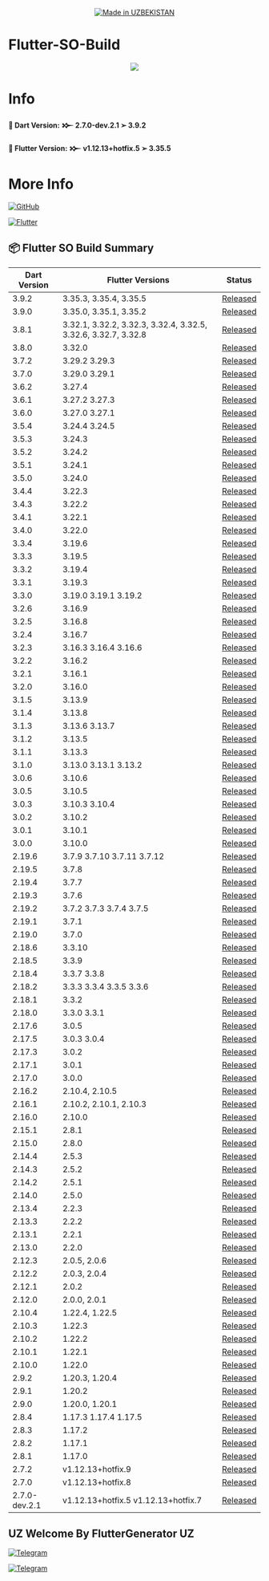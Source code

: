 <p align="center">
<a href="https://t.me/linkuzbio"><img title="Made in UZBEKISTAN" src="https://img.shields.io/badge/MADE%20IN-UZBEKISTAN-SCRIPT?colorA=%23ff8100&colorB=%23017e40&colorC=%23ff0000&style=for-the-badge"></a>
</p>

<a name="readme-top"></a>


# Flutter-SO-Build


<p align="center"> 
<a href="https://t.me/linkuzbio"><img src="https://readme-typing-svg.herokuapp.com?font=Fira+Code&weight=800&size=35&pause=1000&color=F74848&center=true&vCenter=true&random=false&width=435&lines=Flutter-SO-Build" /></a>
</p>


# Info

**🚀 Dart Version: 𒁍 2.7.0-dev.2.1 ➢ 3.9.2**

**🚀 Flutter Version: 𒁍 v1.12.13+hotfix.5 ➢ 3.35.5**


# More Info

[![GitHub](https://img.shields.io/badge/GitHub-%2312100E?style=for-the-badge&logo=github&logoColor=white)](https://github.com/flutter)

[![Flutter](https://img.shields.io/badge/Flutter-%2302569B?style=for-the-badge&logo=flutter&logoColor=white)](https://docs.flutter.dev/install/archive)

📦 Flutter SO Build Summary
-------

| Dart Version | Flutter Versions | Status |
|-------------|------------------|--------|
| 3.9.2 | 3.35.3, 3.35.4, 3.35.5 | [Released](https://github.com/FlutterGenerator/Flutter-SO-Build/releases/tag/v3.9.2) |
| 3.9.0 | 3.35.0, 3.35.1, 3.35.2 | [Released](https://github.com/FlutterGenerator/Flutter-SO-Build/releases/tag/v3.9.0) |
| 3.8.1 | 3.32.1, 3.32.2, 3.32.3, 3.32.4, 3.32.5, 3.32.6, 3.32.7, 3.32.8 | [Released](https://github.com/FlutterGenerator/Flutter-SO-Build/releases/tag/v3.8.1) |
| 3.8.0 | 3.32.0 | [Released](https://github.com/FlutterGenerator/Flutter-SO-Build/releases/tag/v3.8.0) |
| 3.7.2 | 3.29.2 3.29.3 | [Released](https://github.com/FlutterGenerator/Flutter-SO-Build/releases/tag/v3.7.2) |
| 3.7.0 | 3.29.0 3.29.1 | [Released](https://github.com/FlutterGenerator/Flutter-SO-Build/releases/tag/v3.7.0) |
| 3.6.2 | 3.27.4 | [Released](https://github.com/FlutterGenerator/Flutter-SO-Build/releases/tag/v3.6.2) |
| 3.6.1 | 3.27.2 3.27.3 | [Released](https://github.com/FlutterGenerator/Flutter-SO-Build/releases/tag/v3.6.1) |
| 3.6.0 | 3.27.0 3.27.1 | [Released](https://github.com/FlutterGenerator/Flutter-SO-Build/releases/tag/v3.6.0) |
| 3.5.4 | 3.24.4 3.24.5 | [Released](https://github.com/FlutterGenerator/Flutter-SO-Build/releases/tag/v3.5.4) |
| 3.5.3 | 3.24.3 | [Released](https://github.com/FlutterGenerator/Flutter-SO-Build/releases/tag/v3.5.3) |
| 3.5.2 | 3.24.2 | [Released](https://github.com/FlutterGenerator/Flutter-SO-Build/releases/tag/v3.5.2) |
| 3.5.1 | 3.24.1 | [Released](https://github.com/FlutterGenerator/Flutter-SO-Build/releases/tag/v3.5.1) |
| 3.5.0 | 3.24.0 | [Released](https://github.com/FlutterGenerator/Flutter-SO-Build/releases/tag/v3.5.0) |
| 3.4.4 | 3.22.3 | [Released](https://github.com/FlutterGenerator/Flutter-SO-Build/releases/tag/v3.4.4) |
| 3.4.3 | 3.22.2 | [Released](https://github.com/FlutterGenerator/Flutter-SO-Build/releases/tag/v3.4.3) |
| 3.4.1 | 3.22.1 | [Released](https://github.com/FlutterGenerator/Flutter-SO-Build/releases/tag/v3.4.1) |
| 3.4.0 | 3.22.0 | [Released](https://github.com/FlutterGenerator/Flutter-SO-Build/releases/tag/v3.4.0) |
| 3.3.4 | 3.19.6 | [Released](https://github.com/FlutterGenerator/Flutter-SO-Build/releases/tag/v3.3.4) |
| 3.3.3 | 3.19.5 | [Released](https://github.com/FlutterGenerator/Flutter-SO-Build/releases/tag/v3.3.3) |
| 3.3.2 | 3.19.4 | [Released](https://github.com/FlutterGenerator/Flutter-SO-Build/releases/tag/v3.3.2) |
| 3.3.1 | 3.19.3 | [Released](https://github.com/FlutterGenerator/Flutter-SO-Build/releases/tag/v3.3.1) |
| 3.3.0 | 3.19.0 3.19.1 3.19.2 | [Released](https://github.com/FlutterGenerator/Flutter-SO-Build/releases/tag/v3.3.0) |
| 3.2.6 | 3.16.9 | [Released](https://github.com/FlutterGenerator/Flutter-SO-Build/releases/tag/v3.2.6) |
| 3.2.5 | 3.16.8 | [Released](https://github.com/FlutterGenerator/Flutter-SO-Build/releases/tag/v3.2.5) |
| 3.2.4 | 3.16.7 | [Released](https://github.com/FlutterGenerator/Flutter-SO-Build/releases/tag/v3.2.4) |
| 3.2.3 | 3.16.3 3.16.4 3.16.6 | [Released](https://github.com/FlutterGenerator/Flutter-SO-Build/releases/tag/v3.2.3) |
| 3.2.2 | 3.16.2 | [Released](https://github.com/FlutterGenerator/Flutter-SO-Build/releases/tag/v3.2.2) |
| 3.2.1 | 3.16.1 | [Released](https://github.com/FlutterGenerator/Flutter-SO-Build/releases/tag/v3.2.1) |
| 3.2.0 | 3.16.0 | [Released](https://github.com/FlutterGenerator/Flutter-SO-Build/releases/tag/v3.2.0) |
| 3.1.5 | 3.13.9 | [Released](https://github.com/FlutterGenerator/Flutter-SO-Build/releases/tag/v3.1.5) |
| 3.1.4 | 3.13.8 | [Released](https://github.com/FlutterGenerator/Flutter-SO-Build/releases/tag/v3.1.4) |
| 3.1.3 | 3.13.6 3.13.7 | [Released](https://github.com/FlutterGenerator/Flutter-SO-Build/releases/tag/v3.1.3) |
| 3.1.2 | 3.13.5 | [Released](https://github.com/FlutterGenerator/Flutter-SO-Build/releases/tag/v3.1.2) |
| 3.1.1 | 3.13.3 | [Released](https://github.com/FlutterGenerator/Flutter-SO-Build/releases/tag/v3.1.1) |
| 3.1.0 | 3.13.0 3.13.1 3.13.2 | [Released](https://github.com/FlutterGenerator/Flutter-SO-Build/releases/tag/v3.1.0) |
| 3.0.6 | 3.10.6 | [Released](https://github.com/FlutterGenerator/Flutter-SO-Build/releases/tag/v3.0.6) |
| 3.0.5 | 3.10.5 | [Released](https://github.com/FlutterGenerator/Flutter-SO-Build/releases/tag/v3.0.5) |
| 3.0.3 | 3.10.3 3.10.4 | [Released](https://github.com/FlutterGenerator/Flutter-SO-Build/releases/tag/v3.0.3) |
| 3.0.2 | 3.10.2 | [Released](https://github.com/FlutterGenerator/Flutter-SO-Build/releases/tag/v3.0.2) |
| 3.0.1 | 3.10.1 | [Released](https://github.com/FlutterGenerator/Flutter-SO-Build/releases/tag/v3.0.1) |
| 3.0.0 | 3.10.0 | [Released](https://github.com/FlutterGenerator/Flutter-SO-Build/releases/tag/v3.0.0) |
| 2.19.6 | 3.7.9 3.7.10 3.7.11 3.7.12 | [Released](https://github.com/FlutterGenerator/Flutter-SO-Build/releases/tag/v2.19.6) |
| 2.19.5 | 3.7.8 | [Released](https://github.com/FlutterGenerator/Flutter-SO-Build/releases/tag/v2.19.5) |
| 2.19.4 | 3.7.7 | [Released](https://github.com/FlutterGenerator/Flutter-SO-Build/releases/tag/v2.19.4) |
| 2.19.3 | 3.7.6 | [Released](https://github.com/FlutterGenerator/Flutter-SO-Build/releases/tag/v2.19.3) |
| 2.19.2 | 3.7.2 3.7.3 3.7.4 3.7.5 | [Released](https://github.com/FlutterGenerator/Flutter-SO-Build/releases/tag/v2.19.2) |
| 2.19.1 | 3.7.1 | [Released](https://github.com/FlutterGenerator/Flutter-SO-Build/releases/tag/v2.19.1) |
| 2.19.0 | 3.7.0 | [Released](https://github.com/FlutterGenerator/Flutter-SO-Build/releases/tag/v2.19.0) |
| 2.18.6 | 3.3.10 | [Released](https://github.com/FlutterGenerator/Flutter-SO-Build/releases/tag/v2.18.6) |
| 2.18.5 | 3.3.9 | [Released](https://github.com/FlutterGenerator/Flutter-SO-Build/releases/tag/v2.18.5) |
| 2.18.4 | 3.3.7 3.3.8 | [Released](https://github.com/FlutterGenerator/Flutter-SO-Build/releases/tag/v2.18.4) |
| 2.18.2 | 3.3.3 3.3.4 3.3.5 3.3.6 | [Released](https://github.com/FlutterGenerator/Flutter-SO-Build/releases/tag/v2.18.2) |
| 2.18.1 | 3.3.2 | [Released](https://github.com/FlutterGenerator/Flutter-SO-Build/releases/tag/v2.18.1) |
| 2.18.0 | 3.3.0 3.3.1 | [Released](https://github.com/FlutterGenerator/Flutter-SO-Build/releases/tag/v2.18.0) |
| 2.17.6 | 3.0.5 | [Released](https://github.com/FlutterGenerator/Flutter-SO-Build/releases/tag/v2.17.6) |
| 2.17.5 | 3.0.3 3.0.4 | [Released](https://github.com/FlutterGenerator/Flutter-SO-Build/releases/tag/v2.17.5) |
| 2.17.3 | 3.0.2 | [Released](https://github.com/FlutterGenerator/Flutter-SO-Build/releases/tag/v2.17.3) |
| 2.17.1 | 3.0.1 | [Released](https://github.com/FlutterGenerator/Flutter-SO-Build/releases/tag/v2.17.1) |
| 2.17.0 | 3.0.0 | [Released](https://github.com/FlutterGenerator/Flutter-SO-Build/releases/tag/v2.17.0) |
| 2.16.2 | 2.10.4, 2.10.5 | [Released](https://github.com/FlutterGenerator/Flutter-SO-Build/releases/tag/v2.16.2) |
| 2.16.1 | 2.10.2, 2.10.1, 2.10.3 | [Released](https://github.com/FlutterGenerator/Flutter-SO-Build/releases/tag/v2.16.1) |
| 2.16.0 | 2.10.0 | [Released](https://github.com/FlutterGenerator/Flutter-SO-Build/releases/tag/v2.16.0) |
| 2.15.1 | 2.8.1 | [Released](https://github.com/FlutterGenerator/Flutter-SO-Build/releases/tag/v2.15.1) |
| 2.15.0 | 2.8.0 | [Released](https://github.com/FlutterGenerator/Flutter-SO-Build/releases/tag/v2.15.0) |
| 2.14.4 | 2.5.3 | [Released](https://github.com/FlutterGenerator/Flutter-SO-Build/releases/tag/v2.14.4) |
| 2.14.3 | 2.5.2 | [Released](https://github.com/FlutterGenerator/Flutter-SO-Build/releases/tag/v2.14.3) |
| 2.14.2 | 2.5.1 | [Released](https://github.com/FlutterGenerator/Flutter-SO-Build/releases/tag/v2.14.2) |
| 2.14.0 | 2.5.0 | [Released](https://github.com/FlutterGenerator/Flutter-SO-Build/releases/tag/v2.14.0) |
| 2.13.4 | 2.2.3 | [Released](https://github.com/FlutterGenerator/Flutter-SO-Build/releases/tag/v2.13.4) |
| 2.13.3 | 2.2.2 | [Released](https://github.com/FlutterGenerator/Flutter-SO-Build/releases/tag/v2.13.3) |
| 2.13.1 | 2.2.1 | [Released](https://github.com/FlutterGenerator/Flutter-SO-Build/releases/tag/v2.13.1) |
| 2.13.0 | 2.2.0 | [Released](https://github.com/FlutterGenerator/Flutter-SO-Build/releases/tag/v2.13.0) |
| 2.12.3 | 2.0.5, 2.0.6 | [Released](https://github.com/FlutterGenerator/Flutter-SO-Build/releases/tag/v2.12.3) |
| 2.12.2 | 2.0.3, 2.0.4 | [Released](https://github.com/FlutterGenerator/Flutter-SO-Build/releases/tag/v2.12.2) |
| 2.12.1 | 2.0.2 | [Released](https://github.com/FlutterGenerator/Flutter-SO-Build/releases/tag/v2.12.1) |
| 2.12.0 | 2.0.0, 2.0.1 | [Released](https://github.com/FlutterGenerator/Flutter-SO-Build/releases/tag/v2.12.0) |
| 2.10.4 | 1.22.4, 1.22.5 | [Released](https://github.com/FlutterGenerator/Flutter-SO-Build/releases/tag/v2.10.4) |
| 2.10.3 | 1.22.3 | [Released](https://github.com/FlutterGenerator/Flutter-SO-Build/releases/tag/v2.10.3) |
| 2.10.2 | 1.22.2 | [Released](https://github.com/FlutterGenerator/Flutter-SO-Build/releases/tag/v2.10.2) |
| 2.10.1 | 1.22.1 | [Released](https://github.com/FlutterGenerator/Flutter-SO-Build/releases/tag/v2.10.1) |
| 2.10.0 | 1.22.0 | [Released](https://github.com/FlutterGenerator/Flutter-SO-Build/releases/tag/v2.10.0) |
| 2.9.2 | 1.20.3, 1.20.4 | [Released](https://github.com/FlutterGenerator/Flutter-SO-Build/releases/tag/v2.9.2) |
| 2.9.1 | 1.20.2 | [Released](https://github.com/FlutterGenerator/Flutter-SO-Build/releases/tag/v2.9.1) |
| 2.9.0 | 1.20.0, 1.20.1 | [Released](https://github.com/FlutterGenerator/Flutter-SO-Build/releases/tag/v2.9.0) |
| 2.8.4 | 1.17.3 1.17.4 1.17.5 | [Released](https://github.com/FlutterGenerator/Flutter-SO-Build/releases/tag/v2.8.4) |
| 2.8.3 | 1.17.2 | [Released](https://github.com/FlutterGenerator/Flutter-SO-Build/releases/tag/v2.8.3) |
| 2.8.2 | 1.17.1 | [Released](https://github.com/FlutterGenerator/Flutter-SO-Build/releases/tag/v2.8.2) |
| 2.8.1 | 1.17.0 | [Released](https://github.com/FlutterGenerator/Flutter-SO-Build/releases/tag/v2.8.1) |
| 2.7.2 | v1.12.13+hotfix.9 | [Released](https://github.com/FlutterGenerator/Flutter-SO-Build/releases/tag/v2.7.2) |
| 2.7.0 | v1.12.13+hotfix.8 | [Released](https://github.com/FlutterGenerator/Flutter-SO-Build/releases/tag/v2.7.0) |
| 2.7.0-dev.2.1 | v1.12.13+hotfix.5 v1.12.13+hotfix.7 | [Released](https://github.com/FlutterGenerator/Flutter-SO-Build/releases/tag/v2.7.0-dev.2.1) |


## UZ Welcome By FlutterGenerator UZ

[![Telegram](https://img.shields.io/badge/TELEGRAM-CHANNEL-red?style=for-the-badge&logo=telegram)](https://t.me/linkuzbio)
  </a><p>
[![Telegram](https://img.shields.io/badge/TELEGRAM-OWNER-red?style=for-the-badge&logo=telegram)](https://t.me/tojik_proof_93)
</p>
